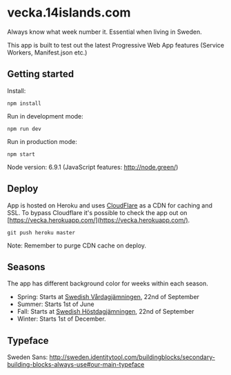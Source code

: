 # vecka.14islands.com

Always know what week number it. Essential when living in Sweden.

This app is built to test out the latest Progressive Web App features (Service Workers, Manifest.json etc.)

## Getting started

Install:

```
npm install
```

Run in development mode:

```
npm run dev
```

Run in production mode:

```
npm start
```

Node version: 6.9.1 (JavaScript features: http://node.green/)

## Deploy

App is hosted on Heroku and uses [CloudFlare](https://www.cloudflare.com/) as a CDN for caching and SSL. To bypass Cloudflare it's possible to check the app out on [https://vecka.herokuapp.com/](https://vecka.herokuapp.com/).

```
git push heroku master
```

Note: Remember to purge CDN cache on deploy.

## Seasons

The app has different background color for weeks within each season.
* Spring: Starts at [Swedish Vårdagjämningen](https://sv.wikipedia.org/wiki/V%C3%A5rdagj%C3%A4mningen), 22nd of September
* Summer: Starts 1st of June
* Fall: Starts at [Swedish Höstdagjämningen](https://sv.wikipedia.org/wiki/H%C3%B6stdagj%C3%A4mningen), 22nd of September
* Winter: Starts 1st of December.

## Typeface

Sweden Sans: http://sweden.identitytool.com/buildingblocks/secondary-building-blocks-always-use#our-main-typeface
